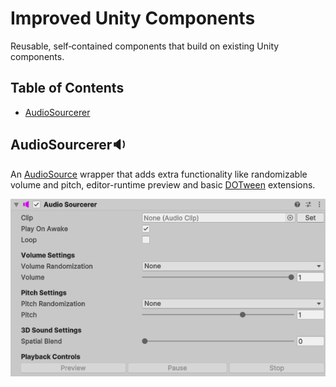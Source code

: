 # Improved Unity Components

Reusable, self‑contained components that build on existing Unity components.

## Table of Contents
- [AudioSourcerer](#audiosourcerer🔉)
<!-- - [BetterButton](#betterbutton🛑) -->


## AudioSourcerer🔉
An [AudioSource](https://docs.unity3d.com/6000.2/Documentation/Manual/class-AudioSource.html) wrapper that adds extra functionality like randomizable volume and pitch, editor-runtime preview and basic [DOTween](https://dotween.demigiant.com/) extensions.

[![AudioSourcerer Component](Docs/AudioSourcerer.png)]()


<!-- ## BetterButton🛑
An [AudioSource](https://docs.unity3d.com/6000.2/Documentation/Manual/class-AudioSource.html) wrapper that adds extra functionality like randomizable volume and pitch, editor-runtime preview and basic [DOTween](https://dotween.demigiant.com/) extensions.

[![AudioSourcerer Component](Docs/AudioSourcerer.png)]() -->